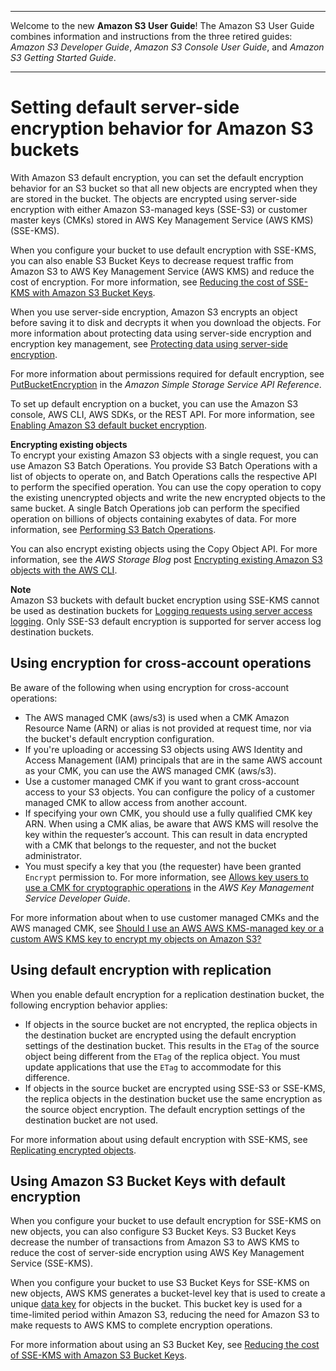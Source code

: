 --------

Welcome to the new **Amazon S3 User Guide**\! The Amazon S3 User Guide combines information and instructions from the three retired guides: *Amazon S3 Developer Guide*, *Amazon S3 Console User Guide*, and *Amazon S3 Getting Started Guide*\.

--------

# Setting default server\-side encryption behavior for Amazon S3 buckets<a name="bucket-encryption"></a>

With Amazon S3 default encryption, you can set the default encryption behavior for an S3 bucket so that all new objects are encrypted when they are stored in the bucket\. The objects are encrypted using server\-side encryption with either Amazon S3\-managed keys \(SSE\-S3\) or customer master keys \(CMKs\) stored in AWS Key Management Service \(AWS KMS\) \(SSE\-KMS\)\. 

When you configure your bucket to use default encryption with SSE\-KMS, you can also enable S3 Bucket Keys to decrease request traffic from Amazon S3 to AWS Key Management Service \(AWS KMS\) and reduce the cost of encryption\. For more information, see [Reducing the cost of SSE\-KMS with Amazon S3 Bucket Keys](bucket-key.md)\.

When you use server\-side encryption, Amazon S3 encrypts an object before saving it to disk and decrypts it when you download the objects\. For more information about protecting data using server\-side encryption and encryption key management, see [Protecting data using server\-side encryption](serv-side-encryption.md)\.

For more information about permissions required for default encryption, see [PutBucketEncryption](https://docs.aws.amazon.com/AmazonS3/latest/API/API_PutBucketEncryption.html) in the *Amazon Simple Storage Service API Reference*\.

To set up default encryption on a bucket, you can use the Amazon S3 console, AWS CLI, AWS SDKs, or the REST API\. For more information, see [Enabling Amazon S3 default bucket encryption](default-bucket-encryption.md)\.

**Encrypting existing objects**  
To encrypt your existing Amazon S3 objects with a single request, you can use Amazon S3 Batch Operations\. You provide S3 Batch Operations with a list of objects to operate on, and Batch Operations calls the respective API to perform the specified operation\. You can use the copy operation to copy the existing unencrypted objects and write the new encrypted objects to the same bucket\. A single Batch Operations job can perform the specified operation on billions of objects containing exabytes of data\. For more information, see [Performing S3 Batch Operations](batch-ops.md)\.

You can also encrypt existing objects using the Copy Object API\. For more information, see the *AWS Storage Blog* post [Encrypting existing Amazon S3 objects with the AWS CLI](http://aws.amazon.com/blogs/storage/encrypting-existing-amazon-s3-objects-with-the-aws-cli/)\.

**Note**  
Amazon S3 buckets with default bucket encryption using SSE\-KMS cannot be used as destination buckets for [Logging requests using server access logging](ServerLogs.md)\. Only SSE\-S3 default encryption is supported for server access log destination buckets\.

## Using encryption for cross\-account operations<a name="bucket-encryption-update-bucket-policy"></a>

Be aware of the following when using encryption for cross\-account operations:
+ The AWS managed CMK \(aws/s3\) is used when a CMK Amazon Resource Name \(ARN\) or alias is not provided at request time, nor via the bucket's default encryption configuration\.
+ If you're uploading or accessing S3 objects using AWS Identity and Access Management \(IAM\) principals that are in the same AWS account as your CMK, you can use the AWS managed CMK \(aws/s3\)\. 
+ Use a customer managed CMK if you want to grant cross\-account access to your S3 objects\. You can configure the policy of a customer managed CMK to allow access from another account\.
+ If specifying your own CMK, you should use a fully qualified CMK key ARN\. When using a CMK alias, be aware that AWS KMS will resolve the key within the requester’s account\. This can result in data encrypted with a CMK that belongs to the requester, and not the bucket administrator\.
+ You must specify a key that you \(the requester\) have been granted `Encrypt` permission to\. For more information, see [Allows key users to use a CMK for cryptographic operations](https://docs.aws.amazon.com/kms/latest/developerguide/key-policies.html#key-policy-users-crypto) in the *AWS Key Management Service Developer Guide*\.

For more information about when to use customer managed CMKs and the AWS managed CMK, see [Should I use an AWS AWS KMS\-managed key or a custom AWS KMS key to encrypt my objects on Amazon S3?](http://aws.amazon.com/premiumsupport/knowledge-center/s3-object-encrpytion-keys/)

## Using default encryption with replication<a name="bucket-encryption-replication"></a>

When you enable default encryption for a replication destination bucket, the following encryption behavior applies:
+ If objects in the source bucket are not encrypted, the replica objects in the destination bucket are encrypted using the default encryption settings of the destination bucket\. This results in the `ETag` of the source object being different from the `ETag` of the replica object\. You must update applications that use the `ETag` to accommodate for this difference\.
+ If objects in the source bucket are encrypted using SSE\-S3 or SSE\-KMS, the replica objects in the destination bucket use the same encryption as the source object encryption\. The default encryption settings of the destination bucket are not used\.

For more information about using default encryption with SSE\-KMS, see [Replicating encrypted objects](replication-config-for-kms-objects.md)\.

## Using Amazon S3 Bucket Keys with default encryption<a name="bucket-key-default-encryption"></a>

When you configure your bucket to use default encryption for SSE\-KMS on new objects, you can also configure S3 Bucket Keys\. S3 Bucket Keys decrease the number of transactions from Amazon S3 to AWS KMS to reduce the cost of server\-side encryption using AWS Key Management Service \(SSE\-KMS\)\. 

When you configure your bucket to use S3 Bucket Keys for SSE\-KMS on new objects, AWS KMS generates a bucket\-level key that is used to create a unique [data key](https://docs.aws.amazon.com/kms/latest/developerguide/concepts.html#data-keys) for objects in the bucket\. This bucket key is used for a time\-limited period within Amazon S3, reducing the need for Amazon S3 to make requests to AWS KMS to complete encryption operations\. 

For more information about using an S3 Bucket Key, see [Reducing the cost of SSE\-KMS with Amazon S3 Bucket Keys](bucket-key.md)\.